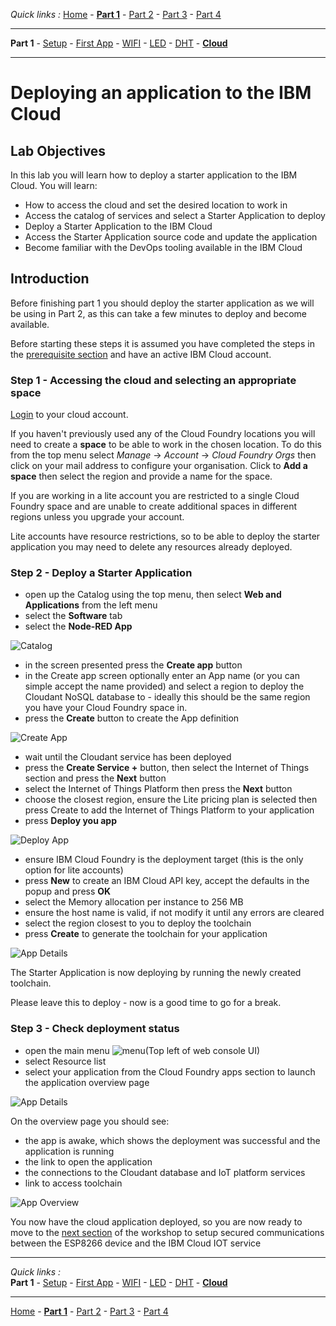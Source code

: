 *Quick links :*
[Home](/README.md) - [**Part 1**](../part1/README.md) - [Part 2](../part2/README.md) - [Part 3](../part3/README.md) - [Part 4](../part4/README.md)
***
**Part 1** - [Setup](PREREQ.md) - [First App](FIRSTAPP.md) - [WIFI](WIFI.md) - [LED](LED.md) - [DHT](DHT.md) - [**Cloud**](IOTCLOUD.md)
***

# Deploying an application to the IBM Cloud

## Lab Objectives

In this lab you will learn how to deploy a starter application to the IBM Cloud.  You will learn:

- How to access the cloud and set the desired location to work in
- Access the catalog of services and select a Starter Application to deploy
- Deploy a Starter Application to the IBM Cloud
- Access the Starter Application source code and update the application
- Become familiar with the DevOps tooling available in the IBM Cloud

## Introduction

Before finishing part 1 you should deploy the starter application as we will be using in Part 2, as this can take a few minutes to deploy and become available.

Before starting these steps it is assumed you have completed the steps in the [prerequisite section](PREREQ.md) and have an active IBM Cloud account.

### Step 1 - Accessing the cloud and selecting an appropriate space

[Login](https://cloud.ibm.com) to your cloud account.

If you haven't previously used any of the Cloud Foundry locations you will need to create a **space** to be able to work in the chosen location.  To do this from the top menu select *Manage* -> *Account* -> *Cloud Foundry Orgs* then click on your mail address to configure your organisation.  Click to **Add a space** then select the region and provide a name for the space.

If you are working in a lite account you are restricted to a single Cloud Foundry space and are unable to create additional spaces in different regions unless you upgrade your account.

Lite accounts have resource restrictions, so to be able to deploy the starter application you may need to delete any resources already deployed.

### Step 2 - Deploy a Starter Application

- open up the Catalog using the top menu, then select **Web and Applications** from the left menu
- select the **Software** tab
- select the **Node-RED App**

![Catalog](../images/catalog.png)

- in the screen presented press the **Create app** button
- in the Create app screen optionally enter an App name (or you can simple accept the name provided) and select a region to deploy the Cloudant NoSQL database to - ideally this should be the same region you have your Cloud Foundry space in.
- press the **Create** button to create the App definition

![Create App](../images/createApp.png)

- wait until the Cloudant service has been deployed
- press the **Create Service +** button, then select the Internet of Things section and press the **Next** button
- select the Internet of Things Platform then press the **Next** button
- choose the closest region, ensure the Lite pricing plan is selected then press Create to add the Internet of Things Platform to your application
- press **Deploy you app**

![Deploy App](../images/deployApp.png)

- ensure IBM Cloud Foundry is the deployment target (this is the only option for lite accounts)
- press **New** to create an IBM Cloud API key, accept the defaults in the popup and press **OK**
- select the Memory allocation per instance to 256 MB
- ensure the host name is valid, if not modify it until any errors are cleared
- select the region closest to you to deploy the toolchain
- press **Create** to generate the toolchain for your application

![App Details](../images/appDetails.png)

The Starter Application is now deploying by running the newly created toolchain.

Please leave this to deploy - now is a good time to go for a break.

### Step 3 - Check deployment status

- open the main menu ![menu](../images/menu.png)(Top left of web console UI)
- select Resource list
- select your application from the Cloud Foundry apps section to launch the application overview page

![App Details](../images/resourceList.png)

On the overview page you should see:

- the app is awake, which shows the deployment was successful and the application is running
- the link to open the application
- the connections to the Cloudant database and IoT platform services
- link to access toolchain

![App Overview](../images/appOverview.png)

You now have the cloud application deployed, so you are now ready to move to the [next section](../part2/README.md) of the workshop to setup secured communications between the ESP8266 device and the IBM Cloud IOT service

***
*Quick links :*  
**Part 1** - [Setup](PREREQ.md) - [First App](FIRSTAPP.md) - [WIFI](WIFI.md) - [LED](LED.md) - [DHT](DHT.md) - [**Cloud**](IOTCLOUD.md)
***
[Home](/README.md) - [**Part 1**](../part1/README.md) - [Part 2](../part2/README.md) - [Part 3](../part3/README.md) - [Part 4](../part4/README.md)
